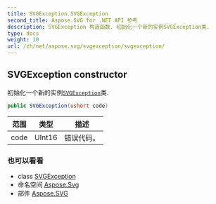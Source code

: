 ```yaml
---
title: SVGException.SVGException
second_title: Aspose.SVG for .NET API 参考
description: SVGException 构造函数. 初始化一个新的实例SVGException类.
type: docs
weight: 10
url: /zh/net/aspose.svg/svgexception/svgexception/
---
```

## SVGException constructor

初始化一个新的实例[`SVGException`](../)类.

```csharp
public SVGException(ushort code)
```

| 范围 | 类型 | 描述 |
| --- | --- | --- |
| code | UInt16 | 错误代码。 |

### 也可以看看

* class [SVGException](../)
* 命名空间 [Aspose.Svg](../../svgexception/)
* 部件 [Aspose.SVG](../../../)


